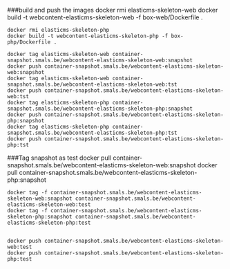 
###build and push the images
	docker rmi elasticms-skeleton-web
	docker build -t webcontent-elasticms-skeleton-web -f box-web/Dockerfile .

	docker rmi elasticms-skeleton-php
	docker build -t webcontent-elasticms-skeleton-php -f box-php/Dockerfile .

	docker tag elasticms-skeleton-web container-snapshot.smals.be/webcontent-elasticms-skeleton-web:snapshot 
	docker push container-snapshot.smals.be/webcontent-elasticms-skeleton-web:snapshot
	docker tag elasticms-skeleton-web container-snapshot.smals.be/webcontent-elasticms-skeleton-web:tst
	docker push container-snapshot.smals.be/webcontent-elasticms-skeleton-web:tst
	docker tag elasticms-skeleton-php container-snapshot.smals.be/webcontent-elasticms-skeleton-php:snapshot
	docker push container-snapshot.smals.be/webcontent-elasticms-skeleton-php:snapshot
	docker tag elasticms-skeleton-php container-snapshot.smals.be/webcontent-elasticms-skeleton-php:tst
	docker push container-snapshot.smals.be/webcontent-elasticms-skeleton-php:tst

	
###Tag snapshot as test	
	docker pull container-snapshot.smals.be/webcontent-elasticms-skeleton-web:snapshot
	docker pull container-snapshot.smals.be/webcontent-elasticms-skeleton-php:snapshot
	
	docker tag -f container-snapshot.smals.be/webcontent-elasticms-skeleton-web:snapshot container-snapshot.smals.be/webcontent-elasticms-skeleton-web:test
	docker tag -f container-snapshot.smals.be/webcontent-elasticms-skeleton-php:snapshot container-snapshot.smals.be/webcontent-elasticms-skeleton-php:test
	
	
	docker push container-snapshot.smals.be/webcontent-elasticms-skeleton-web:test
	docker push container-snapshot.smals.be/webcontent-elasticms-skeleton-php:test
	